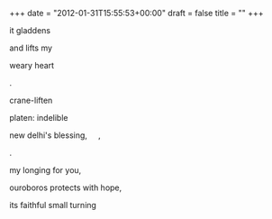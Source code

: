 +++
date = "2012-01-31T15:55:53+00:00"
draft = false
title = ""
+++
<p>it gladdens</p>&#13;
<p>and lifts my</p>&#13;
<p>weary heart</p>&#13;
<p>.</p>&#13;
<p>crane-liften</p>&#13;
<p>platen: indelible</p>&#13;
<p>new delhi's blessing,     ,</p>&#13;
<p>.</p>&#13;
<p>my longing for you,</p>&#13;
<p>ouroboros protects with hope,</p>&#13;
<p>its faithful small turning</p>&#13;
 
